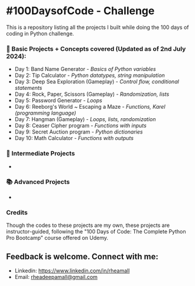 # #100DaysofCode - Challenge
This is a repository listing all the projects I built while doing the 100 days of coding in Python challenge.

### 📖 Basic Projects + Concepts covered (Updated as of 2nd July 2024):
  - Day 1: Band Name Generator - *Basics of Python variables*
  - Day 2: Tip Calculator - *Python datatypes, string manipulation*
  - Day 3: Deep Sea Exploration (Gameplay) - *Control flow, conditional statements*
  - Day 4: Rock, Paper, Scissors (Gameplay) - *Randomization, lists*
  - Day 5: Password Generator - *Loops*
  - Day 6: Reeborg's World ~ Escaping a Maze - *Functions, Karel (programming language)*
  - Day 7: Hangman (Gameplay) - *Loops, lists, randomization*
  - Day 8: Ceaser Cipher program - *Functions with inputs*
  - Day 9: Secret Auction program - *Python dictionaries*
  - Day 10: Math Calculator - *Functions with outputs*

### 📔 Intermediate Projects
  -

### 📚 Advanced Projects
  -

### Credits
Though the codes to these projects are my own, these projects are instructor-guided, following the "100 Days of Code: The Complete Python Pro Bootcamp" course offered on Udemy.

## Feedback is welcome. Connect with me:
- Linkedin: https://www.linkedin.com/in/rheamall
- Email: rheadeepamall@gmail.com
